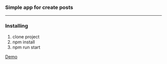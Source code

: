 ### Simple app for create posts
*****************************

### Installing
1. clone project
2. npm install
3. npm run start

[Demo](https://native-9b669.firebaseapp.com/)
